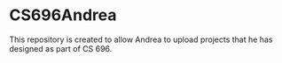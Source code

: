 CS696Andrea
===========

This repository is created to allow Andrea to upload projects that he has designed as part of CS 696.
